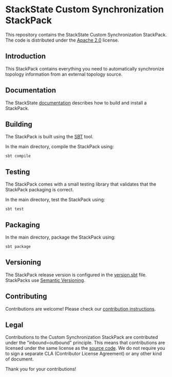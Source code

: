 # StackState Custom Synchronization StackPack

This repository contains the StackState Custom Synchronization StackPack. The code is distributed under the [Apache 2.0](LICENSE.md) license.

## Introduction

This StackPack contains everything you need to automatically synchronize topology information from an external topology source.

## Documentation

The StackState [documentation](https://docs.stackstate.com/develop/creating_stackpacks/) describes how to build and install a StackPack.

## Building

The StackPack is built using the [SBT](https://www.scala-sbt.org/) tool.

In the main directory, compile the StackPack using:

```
sbt compile
```

## Testing

The StackPack comes with a small testing library that validates that the StackPack packaging is correct.

In the main directory, test the StackPack using:

```
sbt test
```

## Packaging

In the main directory, package the StackPack using:

```
sbt package
```

## Versioning

The StackPack release version is configured in the [version.sbt](version.sbt) file. StackPacks use [Semantic Versioning](https://semver.org/).

## Contributing

Contributions are welcome! Please check our [contribution instructions](CONTRIBUTING.md).

## Legal

Contributions to the Custom Synchronization StackPack are contributed under the "inbound=outbound" principle. This means
that contributions are licensed under the same license as the [source code](LICENSE.md).
We do not require you to sign a separate CLA (Contributor License Agreement) or any other kind of document.

Thank you for your contributions!
